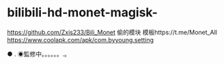 # bilibili-hd-monet-magisk-
https://github.com/Zxis233/Bili_Monet
偷的模块
模板https://t.me/Monet_All
https://www.coolapk.com/apk/com.byyoung.setting




● . ◉監修中。。。。。。.。

